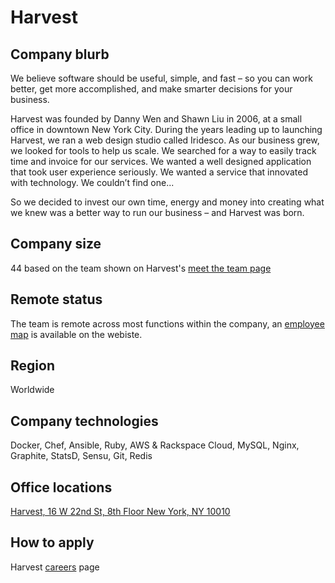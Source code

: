 # Harvest

## Company blurb

We believe software should be useful, simple, and fast – so you can work better, get more accomplished, and make smarter decisions for your business.

Harvest was founded by Danny Wen and Shawn Liu in 2006, at a small office in downtown New York City. During the years leading up to launching Harvest, we ran a web design studio called Iridesco. As our business grew, we looked for tools to help us scale. We searched for a way to easily track time and invoice for our services. We wanted a well designed application that took user experience seriously. We wanted a service that innovated with technology. We couldn’t find one...

So we decided to invest our own time, energy and money into creating what we knew was a better way to run our business – and Harvest was born.

## Company size

44 based on the team shown on Harvest's [meet the team page](https://www.getharvest.com/about/meet-the-team)

## Remote status

The team is remote across most functions within the company, an [employee map](https://www.getharvest.com/made-on-earth) is available on the webiste.

## Region

Worldwide

## Company technologies

Docker, Chef,  Ansible, Ruby, AWS & Rackspace Cloud, MySQL, Nginx, Graphite, StatsD, Sensu, Git, Redis

## Office locations

[Harvest, 16 W 22nd St, 8th Floor New York, NY 10010](https://www.google.com/maps/place/16+W+22nd+St,+New+York,+NY+10010/@40.7412079,-73.9934994,17z/data=!3m1!4b1!4m2!3m1!1s0x89c259a386c20bd5:0x6da26b75635d4e84?hl=en)

## How to apply

Harvest [careers](https://www.getharvest.com/careers) page
